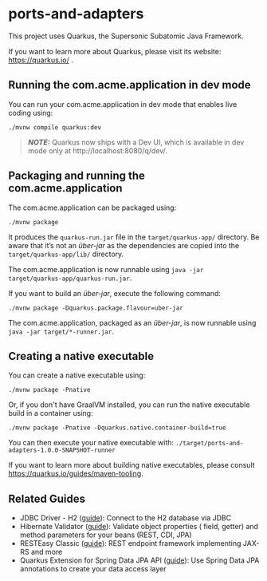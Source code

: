 # ports-and-adapters

This project uses Quarkus, the Supersonic Subatomic Java Framework.

If you want to learn more about Quarkus, please visit its website: https://quarkus.io/ .

## Running the com.acme.application in dev mode

You can run your com.acme.application in dev mode that enables live coding using:

```shell script
./mvnw compile quarkus:dev
```

> **_NOTE:_**  Quarkus now ships with a Dev UI, which is available in dev mode only
> at http://localhost:8080/q/dev/.

## Packaging and running the com.acme.application

The com.acme.application can be packaged using:

```shell script
./mvnw package
```

It produces the `quarkus-run.jar` file in the `target/quarkus-app/` directory.
Be aware that it’s not an _über-jar_ as the dependencies are copied into
the `target/quarkus-app/lib/` directory.

The com.acme.application is now runnable using `java -jar target/quarkus-app/quarkus-run.jar`.

If you want to build an _über-jar_, execute the following command:

```shell script
./mvnw package -Dquarkus.package.flavour=uber-jar
```

The com.acme.application, packaged as an _über-jar_, is now runnable
using `java -jar target/*-runner.jar`.

## Creating a native executable

You can create a native executable using:

```shell script
./mvnw package -Pnative
```

Or, if you don't have GraalVM installed, you can run the native executable build in a container
using:

```shell script
./mvnw package -Pnative -Dquarkus.native.container-build=true
```

You can then execute your native executable
with: `./target/ports-and-adapters-1.0.0-SNAPSHOT-runner`

If you want to learn more about building native executables, please
consult https://quarkus.io/guides/maven-tooling.

## Related Guides

- JDBC Driver - H2 ([guide](https://quarkus.io/guides/datasource)): Connect to the H2 database via
  JDBC
- Hibernate Validator ([guide](https://quarkus.io/guides/validation)): Validate object properties (
  field, getter) and method parameters for your beans (REST, CDI, JPA)
- RESTEasy Classic ([guide](https://quarkus.io/guides/resteasy)): REST endpoint framework
  implementing JAX-RS and more
- Quarkus Extension for Spring Data JPA API ([guide](https://quarkus.io/guides/spring-data-jpa)):
  Use Spring Data JPA annotations to create your data access layer

